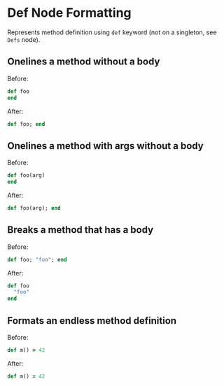 <!-- BEGIN_AUTOGENERATED -->
# Def Node Formatting

Represents method definition using `def` keyword (not on a singleton, see `Defs` node).
<!-- END_AUTOGENERATED -->

## Onelines a method without a body

Before:

```ruby
def foo
end
```

After:

```ruby
def foo; end
```

## Onelines a method with args without a body

Before:

```ruby
def foo(arg)
end
```

After:

```ruby
def foo(arg); end
```

## Breaks a method that has a body

Before:

```ruby
def foo; "foo"; end
```

After:

```ruby
def foo
  "foo"
end
```

## Formats an endless method definition

Before:

```ruby
def m() = 42
```

After:

```ruby
def m() = 42
```

